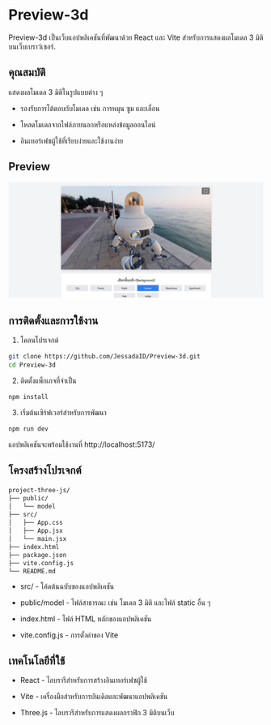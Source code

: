 # Preview-3d
Preview-3d เป็นเว็บแอปพลิเคชันที่พัฒนาด้วย React และ Vite สำหรับการแสดงผลโมเดล 3 มิติบนเว็บเบราว์เซอร์.

## คุณสมบัติ
แสดงผลโมเดล 3 มิติในรูปแบบต่าง ๆ

* รองรับการโต้ตอบกับโมเดล เช่น การหมุน ซูม และเลื่อน

* โหลดโมเดลจากไฟล์ภายนอกหรือแหล่งข้อมูลออนไลน์

* อินเทอร์เฟซผู้ใช้ที่เรียบง่ายและใช้งานง่าย

## Preview
![Preview](./public/Screenshot.jpg)


## การติดตั้งและการใช้งาน

1. โคลนโปรเจกต์

```bash
git clone https://github.com/JessadaID/Preview-3d.git
cd Preview-3d
```
2. ติดตั้งแพ็กเกจที่จำเป็น

```bash
npm install
```

3. เริ่มต้นเซิร์ฟเวอร์สำหรับการพัฒนา

```bash
npm run dev
```

แอปพลิเคชันจะพร้อมใช้งานที่ http://localhost:5173/

## โครงสร้างโปรเจกต์
```pgsql
project-three-js/
├── public/
│   └── model
├── src/
│   ├── App.css
│   ├── App.jsx
│   └── main.jsx
├── index.html
├── package.json
├── vite.config.js
└── README.md
```

* src/ - โค้ดต้นฉบับของแอปพลิเคชัน

* public/model - ไฟล์สาธารณะ เช่น โมเดล 3 มิติ และไฟล์ static อื่น ๆ

* index.html - ไฟล์ HTML หลักของแอปพลิเคชัน

* vite.config.js - การตั้งค่าของ Vite

## เทคโนโลยีที่ใช้

* React - ไลบรารีสำหรับการสร้างอินเทอร์เฟซผู้ใช้

* Vite - เครื่องมือสำหรับการบันเดิลและพัฒนาแอปพลิเคชัน

* Three.js - ไลบรารีสำหรับการแสดงผลกราฟิก 3 มิติบนเว็บ
